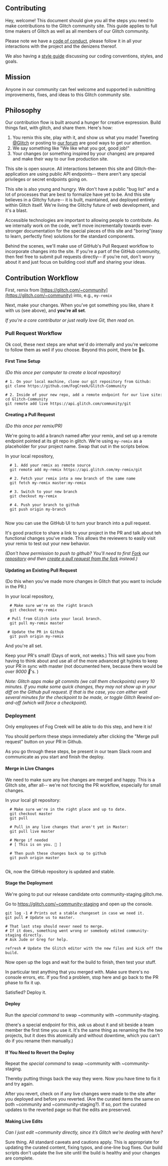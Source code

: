 Contributing
------------

Hey, welcome!  This document should give you all the steps you need to make contributions to the Glitch community site. This guide applies to full time makers of Glitch as well as all members of our Glitch community.

Please note we have a [code of conduct](https://glitch.com/edit/#!/community?path=CODE_OF_CONDUCT.md), please follow it in all your interactions with the project and the denizens thereof.

We also having a [style guide](https://glitch.com/edit/#!/community?path=STYLE.md) discussing our coding conventions, styles, and goals.

Mission
--------------------
Anyone in our community can feel welcome and supported in submitting improvements, fixes, and ideas to this Glitch community site.


Philosophy
----------

Our contribution flow is built around a hunger for creative expression. Build things fast, with glitch, and share them.  Here's how:

1. You remix this site, play with it, and show us what you made!  Tweeting [@Glitch](https://twitter.com/glitch) or posting to [our forum](https://support.glitch.com/) are good ways to get our attention.
2. We say something like "We like what you got, good job!"
3. Your changes (or something inspired by your changes) are prepared and make their way to our live production site.

This site is open source. All interactions between this site and Glitch-the-application are using public API endpoints-- there aren't any special privileges or secret endpoints going on.

This site is also young and hungry.  We don't have a public "bug list" and a lot of processes that are best to formalize have yet to be. And this site believes in a Glitchy future-- it is built, maintained, and deployed entirely within Glitch itself.  We're living the Glitchy future of web development, and it's a blast.

Accessible technologies are important to allowing people to contribute.  As we internally work on the code, we'll move incrementally towards ever-stronger documentation for the special pieces of this site and "boring"(easy to learn, perfectly fine) solutions for the standard components.

Behind the scenes, we'll make use of GitHub's Pull Request workflow to incorporate changes into the site. If you're a part of the GitHub community, then feel free to submit pull requests directly-- if you're not,  don't worry about it and just focus on building cool stuff and sharing your ideas.


Contribution Workflow
----------------------

First, remix from [https://glitch.com/~community](https://glitch.com/~community) into, e.g., `my-remix`

Next, make your changes.  When you've got something you like, share it with us (see above), and **you're all set**.

_If you're a core contributor or just really love Git, then read on._

### Pull Request Workflow

Ok cool, these next steps are what we'd do internally and you're welcome to follow them as well if you choose.  Beyond this point, there be 🐉s.

#### First Time Setup

_(Do this once per computer to create a local repository)_

  ```
  # 1. On your local machine, clone our git repository from Github: 
  git clone https://github.com/FogCreek/Glitch-Community

  # 2. Inside of your new repo, add a remote endpoint for our live site:
  cd Glitch-Community
  git remote add live https://api.glitch.com/community/git
  ```
    
#### Creating a Pull Request

_(Do this once per remix/PR)_

We're going to add a branch named after your remix, and set up a remote endpoint pointed at its git repo in glitch.  We're using `my-remix` as a placeholder for your project name.  Swap that out in the scripts below.

In your local repository,
```
  # 1. Add your remix as remote source
  git remote add my-remix https://api.glitch.com/my-remix/git

  # 2. Fetch your remix into a new branch of the same name
  git fetch my-remix master:my-remix
  
  # 3. Switch to your new branch
  git checkout my-remix

  # 4. Push your branch to github
  git push origin my-branch
  
```

Now you can use the GitHub UI to turn your branch into a pull request. 

It's good practice to share a link to your project in the PR and talk about teh functional changes you've made.  This allows the reviewers to easily visit your remix to test out your new behavior.

_(Don't have permission to push to github? You'll need to first [Fork](https://blog.scottlowe.org/2015/01/27/using-fork-branch-git-workflow/) our [repository](https://github.com/FogCreek/Glitch-Community) and then [create a pull request from the fork](https://help.github.com/articles/creating-a-pull-request-from-a-fork/) instead.)_

#### Updating an Existing Pull Request

(Do this when you've made more changes in Glitch that you want to include in the PR.)

In your local repository,
 ```
   # Make sure we're on the right branch
   git checkout my-remix 
   
  # Pull from Glitch into your local branch.
   git pull my-remix master
   
  # Update the PR in Github
   git push origin my-remix
 ``` 

And you're all set.

Keep your PR's small! (Days of work, not weeks.)  This will save you from having to think about and use all of the more advanced git hyjinks to keep your PR in sync with master (not documented here, because there would be _over 9000 🐉_'s. )

_Note: Glitch apps make git commits (we call them checkpoints) every 10 minutes. If you make some quick changes, they may not show up in your diff on the Github pull request. If that is the case, you can either wait several minutes for the checkpoint to be made, or toggle Glitch Rewind on-and-off (which will force a checkpoint)._

### Deployment

Only employees of Fog Creek will be able to do this step, and here it is! 

You should perform these steps immediately after clicking the "Merge pull request" button on your PR in Github. 

As you go through these steps, be present in our team Slack room and communicate as you start and finish the deploy.

#### Merge in Live Changes

We need to make sure any live changes are merged and happy.  This is a Glitch site, after all-- we're not forcing the PR workflow, especially for small changes.

In your local git repository:

```
  # Make sure we're in the right place and up to date.
  git checkout master
  git pull

  # Pull in any live changes that aren't yet in Master:
  git pull live master
  
  # Merge if needed
  # [ This is on you. 🐉 ]
  
  # Then push these changes back up to github
  git push origin master
  
``` 

Ok, now the GitHub repository is updated and stable. 

#### Stage the Deployment

We're going to put our release candidate onto community-staging.glitch.me.

Go to https://glitch.com/~community-staging and open up the console.
  ```
  git log -1 # Prints out a stable changeset in case we need it.
  git pull # Update us to master.
  
  # That last step should never need to merge.
  # If it does, something went wrong or somebody edited community-staging directly.
  # Ask Jude or Greg for help. 
  
  refresh # Update the Glitch editor with the new files and kick off the build.
  ```

Now open up the logs and wait for the build to finish, then test your stuff.

In particular test anything that you merged with.  Make sure there's no console errors, etc.  If you find a problem, stop here and go back to the PR phase to fix it up.

Satisfied?  Deploy it.

#### Deploy

Run the _special command_ to swap ~community with ~community-staging.

(there's a special endpoint for this, ask us about it and sit beside a team member the first time you use it.   It's the same thing as renaming the the two projects, but it does this atomically and without downtime, which you can't do if you rename then manually.)

#### If You Need to Revert the Deploy

Repeat the _special command_ to swap ~community with ~community-staging.

Thereby putting things back the way they were. Now you have time to fix it and try again. 

After you revert, check on if any live changes were made to the site after you deployed and before you reverted. (Are the curated items the same on both ~community and ~community-staging?).  If so, port the curated updates to the reverted page so that the edits are preserved.

#### Making Live Edits

 _Can I just edit ~community directly, since it’s Glitch we’re dealing with here?_
  
Sure thing. All standard caveats and cautions apply.  This is appropriate for updating the curated content, fixing typos, and one-line bug fixes. Our build scripts don't update the live site until the build is healthy and your changes are complete.
